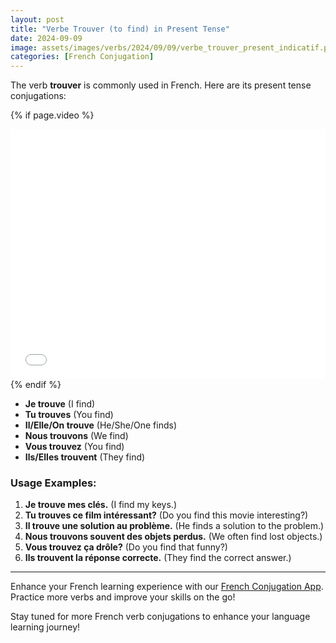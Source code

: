 ```yaml
---
layout: post
title: "Verbe Trouver (to find) in Present Tense"
date: 2024-09-09
image: assets/images/verbs/2024/09/09/verbe_trouver_present_indicatif.png
categories: [French Conjugation]
---
```


The verb **trouver** is commonly used in French. Here are its present tense conjugations:

<!-- Video Embed Section -->
{% if page.video %}
<div class="video-embed">
  <iframe width="100%" height="400" src="{{ page.video | escape }}" frameborder="0" allowfullscreen></iframe>
</div>
{% endif %}

- **Je trouve** (I find)
- **Tu trouves** (You find)
- **Il/Elle/On trouve** (He/She/One finds)
- **Nous trouvons** (We find)
- **Vous trouvez** (You find)
- **Ils/Elles trouvent** (They find)

### Usage Examples:

1. **Je trouve mes clés.** (I find my keys.)
2. **Tu trouves ce film intéressant?** (Do you find this movie interesting?)
3. **Il trouve une solution au problème.** (He finds a solution to the problem.)
4. **Nous trouvons souvent des objets perdus.** (We often find lost objects.)
5. **Vous trouvez ça drôle?** (Do you find that funny?)
6. **Ils trouvent la réponse correcte.** (They find the correct answer.)

---

Enhance your French learning experience with our [French Conjugation App]({{site.appStore.url}}). Practice more verbs and improve your skills on the go!

Stay tuned for more French verb conjugations to enhance your language learning journey!
